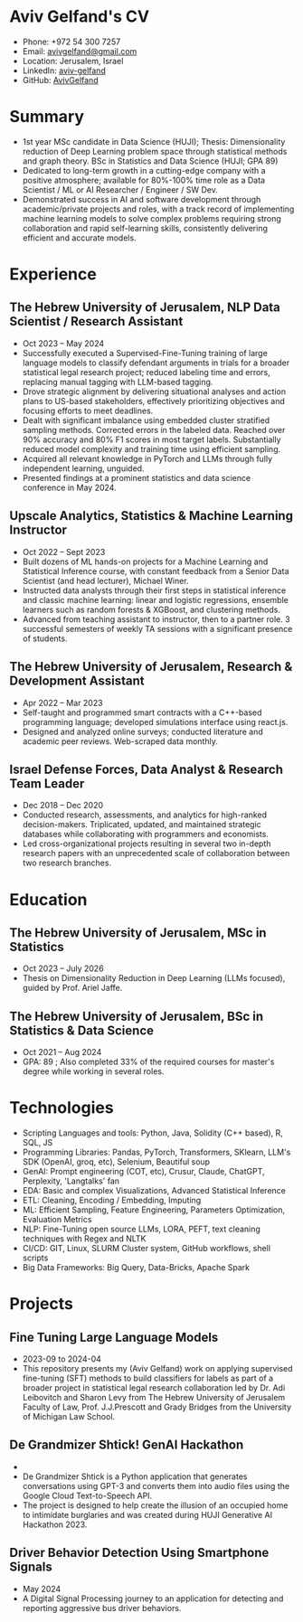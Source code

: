 
<!-- Remove above in src/markdown/Header.j2.md not in README.md -->
# Aviv Gelfand's CV

- Phone: +972 54 300 7257
- Email: [avivgelfand@gmail.com](mailto:avivgelfand@gmail.com)
- Location: Jerusalem, Israel
- LinkedIn: [aviv-gelfand](https://linkedin.com/in/aviv-gelfand)
- GitHub: [AvivGelfand](https://github.com/AvivGelfand)


# Summary

- 1st year MSc candidate in Data Science (HUJI); Thesis: Dimensionality reduction of Deep Learning problem space through statistical methods and graph theory. BSc in Statistics and Data Science (HUJI; GPA 89)
- Dedicated to long-term growth in a cutting-edge company with a positive atmosphere; available for 80%-100% time role as a Data Scientist / ML or AI Researcher / Engineer / SW Dev.
- Demonstrated success in AI and software development through academic/private projects and roles, with a track record of implementing machine learning models to solve complex problems requiring strong collaboration and rapid self-learning skills, consistently delivering efficient and accurate models.
# Experience

## The Hebrew University of Jerusalem, NLP Data Scientist / Research Assistant

- Oct 2023 – May 2024
- Successfully executed a Supervised-Fine-Tuning training of large language models to classify defendant arguments in trials for a broader statistical legal research project; reduced labeling time and errors, replacing manual tagging with LLM-based tagging.
- Drove strategic alignment by delivering situational analyses and action plans to US-based stakeholders, effectively prioritizing objectives and focusing efforts to meet deadlines.
- Dealt with significant imbalance using embedded cluster stratified sampling methods. Corrected errors in the labeled data. Reached over 90% accuracy and 80% F1 scores in most target labels. Substantially reduced model complexity and training time using efficient sampling.
- Acquired all relevant knowledge in PyTorch and LLMs through fully independent learning, unguided.
- Presented findings at a prominent statistics and data science conference in May 2024.

## Upscale Analytics, Statistics & Machine Learning Instructor

- Oct 2022 – Sept 2023
- Built dozens of ML hands-on projects for a Machine Learning and Statistical Inference course, with constant feedback from a Senior Data Scientist (and head lecturer), Michael Winer.
- Instructed data analysts through their first steps in statistical inference and classic machine learning$:$ linear and logistic regressions, ensemble learners such as random forests & XGBoost, and clustering methods.
- Advanced from teaching assistant to instructor, then to a partner role. 3 successful semesters of weekly TA sessions with a significant presence of students.

## The Hebrew University of Jerusalem, Research & Development Assistant

- Apr 2022 – Mar 2023
- Self-taught and programmed smart contracts with a C++-based programming language; developed simulations interface using react.js.
- Designed and analyzed online surveys; conducted literature and academic peer reviews. Web-scraped data monthly.

## Israel Defense Forces, Data Analyst & Research Team Leader

- Dec 2018 – Dec 2020
- Conducted research, assessments, and analytics for high-ranked decision-makers. Triplicated, updated, and maintained strategic databases while collaborating with programmers and economists.
- Led cross-organizational projects resulting in several two in-depth research papers with an unprecedented scale of collaboration between two research branches.

# Education

## The Hebrew University of Jerusalem, MSc in Statistics

- Oct 2023 – July 2026
- Thesis on Dimensionality Reduction in Deep Learning (LLMs focused), guided by Prof. Ariel Jaffe.

## The Hebrew University of Jerusalem, BSc in Statistics & Data Science

- Oct 2021 – Aug 2024
- GPA: 89 ; Also completed 33% of the required courses for master's degree while working in several roles.

# Technologies

- Scripting Languages and tools: Python, Java, Solidity (C++ based), R, SQL, JS
- Programming Libraries: Pandas, PyTorch, Transformers, SKlearn, LLM's SDK (OpenAI, groq, etc), Selenium, Beautiful soup
- GenAI: Prompt engineering (COT, etc), Crusur, Claude, ChatGPT, Perplexity, 'Langtalks' fan
- EDA: Basic and complex Visualizations, Advanced Statistical Inference
- ETL: Cleaning, Encoding / Embedding, Imputing
- ML: Efficient Sampling, Feature Engineering, Parameters Optimization, Evaluation Metrics
- NLP: Fine-Tuning open source LLMs, LORA, PEFT, text cleaning techniques with Regex and NLTK
- CI/CD: GIT, Linux, SLURM Cluster system, GitHub workflows, shell scripts
- Big Data Frameworks: Big Query, Data-Bricks, Apache Spark
# Projects

## Fine Tuning Large Language Models

- 2023-09 to 2024-04
- This repository presents my (Aviv Gelfand) work on applying supervised fine-tuning (SFT) methods to build classifiers for labels as part of a broader project in statistical legal research collaboration led by Dr. Adi Leibovitch and Sharon Levy from The Hebrew University of Jerusalem Faculty of Law, Prof. J.J.Prescott and Grady Bridges from the University of Michigan Law School.

## De Grandmizer Shtick! GenAI Hackathon

- [](https://github.com/sinaatalay/rendercv)
- De Grandmizer Shtick is a Python application that generates conversations using GPT-3 and converts them into audio files using the Google Cloud Text-to-Speech API.
- The project is designed to help create the illusion of an occupied home to intimidate burglaries and was created during HUJI Generative AI Hackathon 2023.

## Driver Behavior Detection Using Smartphone Signals

- May 2024
- A Digital Signal Processing journey to an application for detecting and reporting aggressive bus driver behaviors.

